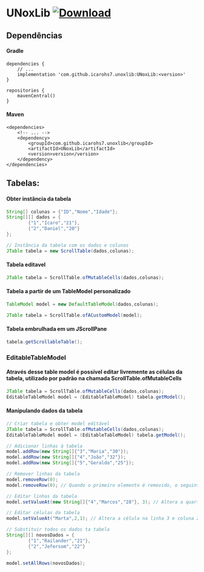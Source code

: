 # UNoxLib [ ![Download](https://api.bintray.com/packages/icarohs7/libraries/UNoxLib/images/download.svg) ](https://bintray.com/icarohs7/libraries/UNoxLib/_latestVersion)

## Dependências

#### Gradle
```
dependencies {
	// ...
	implementation 'com.github.icarohs7.unoxlib:UNoxLib:<version>'
}

repositories {
	mavenCentral()
}
```

#### Maven
```
<dependencies>
	<!-- ... -->
	<dependency>
		<groupId>com.github.icarohs7.unoxlib</groupId>
		<artifactId>UNoxLib</artifactId>
		<version>version</version>
	</dependency>
</dependencies>
```

## Tabelas:

#### Obter instância da tabela
```java
String[] colunas = {"ID","Nome","Idade"};
String[][] dados = {
		{"1","Icaro","21"},
		{"2","Daniel","20"}
};

// Instância da tabela com os dados e colunas
JTable tabela = new ScrollTable(dados,colunas);
```

#### Tabela editavel
```java
JTable tabela = ScrollTable.ofMutableCells(dados,colunas);
```

#### Tabela a partir de um TableModel personalizado
```java
TableModel model = new DefaultTableModel(dados,colunas);

JTable tabela = ScrollTable.ofACustomModel(model);
```

#### Tabela embrulhada em um JScrollPane
```java
tabela.getScrollableTable();
```

### EditableTableModel
#### Através desse table model é possível editar livremente as células da tabela, utilizado por padrão na chamada ScrollTable.ofMutableCells
```java
JTable tabela = ScrollTable.ofMutableCells(dados,colunas);
EditableTableModel model = (EditableTableModel) tabela.getModel();
```

#### Manipulando dados da tabela
```java
// Criar tabela e obter model editável
JTable tabela = ScrollTable.ofMutableCells(dados,colunas);
EditableTableModel model = (EditableTableModel) tabela.getModel();

// Adicionar linhas à tabela
model.addRow(new String[]{"3","Maria","30"});
model.addRow(new String[]{"4","João","32"});
model.addRow(new String[]{"5","Geraldo","25"});

// Remover linhas da tabela
model.removeRow(0);
model.removeRow(0); // Quando o primeiro elemento é removido, o seguinte toma seu lugar

// Editar linhas da tabela
model.setValueAt(new String[]{"4","Marcos","28"}, 3); // Altera a quarta linha

// Editar células da tabela
model.setValueAt("Marta",2,1); // Altera a célula na linha 3 e coluna 2

// Substituir todos os dados ta tabela
String[][] novosDados = {
		{"1","Railander","21"},
		{"2","Jefersom","22"}
};

model.setAllRows(novosDados);
```